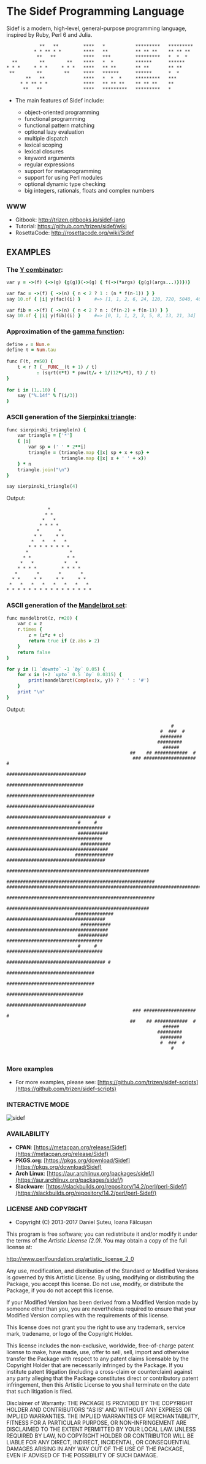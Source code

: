 The Sidef Programming Language
=======

Sidef is a modern, high-level, general-purpose programming language, inspired by Ruby, Perl 6 and Julia.

```
            **   **         ****   *           *********   *********
          * * ** * *        ****   **          ** ** **    ** ** **
           **   **          ****   ***         *********   *  *  *
  **        **        **    ****   *  *        ******      ******
* * *     * * *     * * *   ****   ** **       ** **       ** **
 **        **        **     ****   ******      ******      *  *
       **   **              ****   *  *  *     *********   ***
     * * ** * *             ****   ** ** **    ** ** **    **
      **   **               ****   *********   *********   *
```

* The main features of Sidef include:

    * object-oriented programming
    * functional programming
    * functional pattern matching
    * optional lazy evaluation
    * multiple dispatch
    * lexical scoping
    * lexical closures
    * keyword arguments
    * regular expressions
    * support for metaprogramming
    * support for using Perl modules
    * optional dynamic type checking
    * big integers, rationals, floats and complex numbers

### WWW

* Gitbook: http://trizen.gitbooks.io/sidef-lang
* Tutorial: https://github.com/trizen/sidef/wiki
* RosettaCode: http://rosettacode.org/wiki/Sidef

## EXAMPLES

### The [Y combinator](https://en.wikipedia.org/wiki/Fixed-point_combinator#Fixed_point_combinators_in_lambda_calculus):
```ruby
var y = ->(f) {->(g) {g(g)}(->(g) { f(->(*args) {g(g)(args...)})})}

var fac = ->(f) { ->(n) { n < 2 ? 1 : (n * f(n-1)) } }
say 10.of { |i| y(fac)(i) }     #=> [1, 1, 2, 6, 24, 120, 720, 5040, 40320, 362880]

var fib = ->(f) { ->(n) { n < 2 ? n : (f(n-2) + f(n-1)) } }
say 10.of { |i| y(fib)(i) }     #=> [0, 1, 1, 2, 3, 5, 8, 13, 21, 34]
```

### Approximation of the [gamma function](https://en.wikipedia.org/wiki/Gamma_function):
```ruby
define ℯ = Num.e
define τ = Num.tau
 
func Γ(t, r=50) {
    t < r ? (__FUNC__(t + 1) / t)
           : (sqrt(τ*t) * pow(t/ℯ + 1/(12*ℯ*t), t) / t)
}
 
for i in (1..10) {
    say ("%.14f" % Γ(i/3))
}
```

### ASCII generation of the [Sierpinksi triangle](https://en.wikipedia.org/wiki/Sierpinski_triangle):
```ruby
func sierpinski_triangle(n) {
    var triangle = ['*']
    { |i|
        var sp = (' ' * 2**i)
        triangle = (triangle.map {|x| sp + x + sp} +
                    triangle.map {|x| x + ' ' + x})
    } * n
    triangle.join("\n")
}

say sierpinski_triangle(4)
```
Output:
```text
               *               
              * *              
             *   *             
            * * * *            
           *       *           
          * *     * *          
         *   *   *   *         
        * * * * * * * *        
       *               *       
      * *             * *      
     *   *           *   *     
    * * * *         * * * *    
   *       *       *       *   
  * *     * *     * *     * *  
 *   *   *   *   *   *   *   * 
* * * * * * * * * * * * * * * *
```

### ASCII generation of the [Mandelbrot set](https://en.wikipedia.org/wiki/Mandelbrot_set):
```ruby
func mandelbrot(z, r=20) {
    var c = z
    r.times {
        z = (z*z + c)
        return true if (z.abs > 2)
    }
    return false
}

for y in (1 `downto` -1 `by` 0.05) {
    for x in (-2 `upto` 0.5 `by` 0.0315) {
        print(mandelbrot(Complex(x, y)) ? ' ' : '#')
    }
    print "\n"
}
```
Output:
```text
                                                                                
                                                            #                   
                                                        #  ###  #               
                                                        ########                
                                                       #########                
                                                         ######                 
                                             ##    ## ############  #           
                                              ### ###################      #    
                                              #############################     
                                              ############################      
                                          ################################      
                                           ################################     
                                         #################################### # 
                          #     #        ###################################    
                          ###########    ###################################    
                           ###########   #####################################  
                         ############## ####################################    
                        ####################################################    
                     ######################################################     
#########################################################################       
                     ######################################################     
                        ####################################################    
                         ############## ####################################    
                           ###########   #####################################  
                          ###########    ###################################    
                          #     #        ###################################    
                                         #################################### # 
                                           ################################     
                                          ################################      
                                              ############################      
                                              #############################     
                                              ### ###################      #    
                                             ##    ## ############  #           
                                                         ######                 
                                                       #########                
                                                        ########                
                                                        #  ###  #               
                                                            #                   
                                                                                
```

### More examples
   * For more examples, please see: [https://github.com/trizen/sidef-scripts](https://github.com/trizen/sidef-scripts)

### INTERACTIVE MODE

![sidef](https://user-images.githubusercontent.com/614513/32420413-973f20a2-c292-11e7-9c60-d58d84666232.png)

### AVAILABILITY

* **CPAN**: [https://metacpan.org/release/Sidef](https://metacpan.org/release/Sidef)
* **PKGS.org**: [https://pkgs.org/download/Sidef](https://pkgs.org/download/Sidef)
* **Arch Linux**: [https://aur.archlinux.org/packages/sidef/](https://aur.archlinux.org/packages/sidef/)
* **Slackware**: [https://slackbuilds.org/repository/14.2/perl/perl-Sidef/](https://slackbuilds.org/repository/14.2/perl/perl-Sidef/)

### LICENSE AND COPYRIGHT

* Copyright (C) 2013-2017 Daniel Șuteu, Ioana Fălcușan

This program is free software; you can redistribute it and/or modify it
under the terms of the *Artistic License (2.0)*. You may obtain a copy
of the full license at:

http://www.perlfoundation.org/artistic_license_2_0

Any use, modification, and distribution of the Standard or Modified
Versions is governed by this Artistic License. By using, modifying or
distributing the Package, you accept this license. Do not use, modify,
or distribute the Package, if you do not accept this license.

If your Modified Version has been derived from a Modified Version made
by someone other than you, you are nevertheless required to ensure that
your Modified Version complies with the requirements of this license.

This license does not grant you the right to use any trademark, service
mark, tradename, or logo of the Copyright Holder.

This license includes the non-exclusive, worldwide, free-of-charge
patent license to make, have made, use, offer to sell, sell, import and
otherwise transfer the Package with respect to any patent claims
licensable by the Copyright Holder that are necessarily infringed by the
Package. If you institute patent litigation (including a cross-claim or
counterclaim) against any party alleging that the Package constitutes
direct or contributory patent infringement, then this Artistic License
to you shall terminate on the date that such litigation is filed.

Disclaimer of Warranty: THE PACKAGE IS PROVIDED BY THE COPYRIGHT HOLDER
AND CONTRIBUTORS "AS IS' AND WITHOUT ANY EXPRESS OR IMPLIED WARRANTIES.
THE IMPLIED WARRANTIES OF MERCHANTABILITY, FITNESS FOR A PARTICULAR
PURPOSE, OR NON-INFRINGEMENT ARE DISCLAIMED TO THE EXTENT PERMITTED BY
YOUR LOCAL LAW. UNLESS REQUIRED BY LAW, NO COPYRIGHT HOLDER OR
CONTRIBUTOR WILL BE LIABLE FOR ANY DIRECT, INDIRECT, INCIDENTAL, OR
CONSEQUENTIAL DAMAGES ARISING IN ANY WAY OUT OF THE USE OF THE PACKAGE,
EVEN IF ADVISED OF THE POSSIBILITY OF SUCH DAMAGE.
